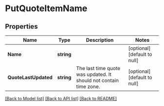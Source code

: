 # PutQuoteItemName

## Properties
Name | Type | Description | Notes
------------ | ------------- | ------------- | -------------
**Name** | **string** |  | [optional] [default to null]
**QuoteLastUpdated** | **string** | The last time quote was updated. It should not contain time zone. | [optional] [default to null]

[[Back to Model list]](../README.md#documentation-for-models) [[Back to API list]](../README.md#documentation-for-api-endpoints) [[Back to README]](../README.md)



